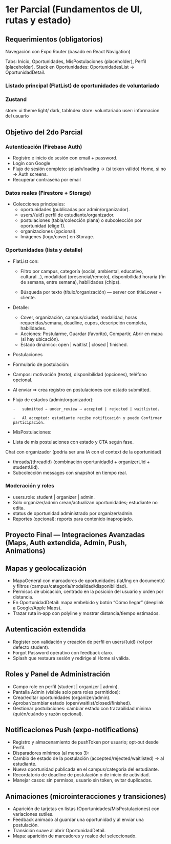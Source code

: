 # 1er Parcial (Fundamentos de UI, rutas y estado)
## Requerimientos (obligatorios)
Navegación con Expo Router (basado en React Navigation)

Tabs: Inicio, Oportunidades, MisPostulaciones (placeholder), Perfil (placeholder).
Stack en Oportunidades: OportunidadesList → OportunidadDetail.

### Listado principal (FlatList) de oportunidades de voluntariado
### Zustand
store: ui 
theme light/ dark, tabIndex
store: voluntariado
user: informacion del usuario


## Objetivo del 2do Parcial
### Autenticación (Firebase Auth)
- Registro e inicio de sesión con email + password.
- Login con Google
- Flujo de sesión completo: splash/loading → (si token válido) Home, si no → Auth screens.
- Recuperar contraseña por email
### Datos reales (Firestore + Storage)

-   Colecciones principales:
    -   oportunidades (publicadas por admin/organizador).
    -   users/{uid} perfil de estudiante/organizador.
    -   postulaciones (tabla/colección plana) o subcolección por oportunidad (elige 1).
    -   organizaciones (opcional).
    -   Imágenes (logo/cover) en Storage.
### Oportunidades (lista y detalle)
- FlatList con:
    - Filtro por campus, categoría (social, ambiental, educativo, cultural…), modalidad (presencial/remoto), disponibilidad horaria (fin de semana, entre semana), habilidades (chips).

    - Búsqueda por texto (título/organización) — server con titleLower + cliente.

-   Detalle:

    -   Cover, organización, campus/ciudad, modalidad, horas requeridas/semana, deadline, cupos, descripción completa, habilidades.
    -   Acciones: Postularme, Guardar (favorito), Compartir, Abrir en mapa (si hay ubicación).
    -   Estado dinámico: open | waitlist | closed | finished.

-   Postulaciones

-   Formulario de postulación:
-   Campos: motivación (texto), disponibilidad (opciones), teléfono opcional.
-   Al enviar ⇒ crea registro en postulaciones con estado submitted.
-   Flujo de estados (admin/organizador):

        -   submitted → under_review → accepted | rejected | waitlisted.

        -   Al accepted: estudiante recibe notificación y puede Confirmar participación.

-   MisPostulaciones:
-   Lista de mis postulaciones con estado y CTA según fase.

Chat con organizador (podria ser una IA con el context de la oportunidad)

-   threads/{threadId} (combinación oportunidadId + organizerUid + studentUid).
-   Subcolección messages con snapshot en tiempo real.
### Moderación y roles

-   users.role: student | organizer | admin.
-   Sólo organizer/admin crean/actualizan oportunidades; estudiante no edita.
-   status de oportunidad administrado por organizer/admin.
-   Reportes (opcional): reports para contenido inapropiado.

## Proyecto Final — Integraciones Avanzadas (Maps, Auth extendida, Admin, Push, Animations)

## Mapas y geolocalización

- MapaGeneral con marcadores de oportunidades (lat/lng en documento) y filtros (campus/categoría/modalidad/disponibilidad).
- Permisos de ubicación, centrado en la posición del usuario y orden por distancia.
- En OportunidadDetail: mapa embebido y botón “Cómo llegar” (deeplink a Google/Apple Maps).
- Trazar ruta in‑app con polyline y mostrar distancia/tiempo estimados.

## Autenticación extendida

- Register con validación y creación de perfil en users/{uid} (rol por defecto student).
- Forgot Password operativo con feedback claro.
- Splash que restaura sesión y redirige al Home si válida.

## Roles y Panel de Administración

- Campo role en perfil (student | organizer | admin).
- Pantalla Admin (visible solo para roles permitidos):
- Crear/editar oportunidades (organizer/admin).
- Aprobar/cambiar estado (open/waitlist/closed/finished).
- Gestionar postulaciones: cambiar estado con trazabilidad mínima (quién/cuándo y razón opcional).

## Notificaciones Push (expo‑notifications)

- Registro y almacenamiento de pushToken por usuario; opt‑out desde Perfil.
- Disparadores mínimos (al menos 3):
- Cambio de estado de la postulación (accepted/rejected/waitlisted) → al estudiante.
- Nueva oportunidad publicada en el campus/categoría del estudiante.
- Recordatorio de deadline de postulación o de inicio de actividad.
- Manejar casos: sin permisos, usuario sin token, evitar duplicados.

## Animaciones (microinteracciones y transiciones)

- Aparición de tarjetas en listas (Oportunidades/MisPostulaciones) con variaciones sutiles.
- Feedback animado al guardar una oportunidad y al enviar una postulación.
- Transición suave al abrir OportunidadDetail.
- Mapa: aparición de marcadores y realce del seleccionado.